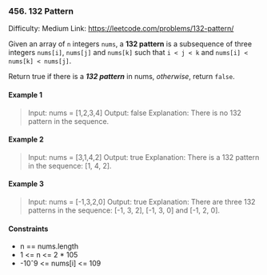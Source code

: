 ### 456. 132 Pattern

Difficulty: Medium
Link: https://leetcode.com/problems/132-pattern/

Given an array of `n` integers `nums`, a **132 pattern** is a subsequence of three integers `nums[i]`, `nums[j]` and `nums[k]` such that `i < j < k` and `nums[i] < nums[k] < nums[j]`.

Return true if there is a **_132 pattern_** in nums, *otherwise*, return `false`.

#### Example 1

> Input: nums = [1,2,3,4]
Output: false
Explanation: There is no 132 pattern in the sequence.

#### Example 2

> Input: nums = [3,1,4,2]
Output: true
Explanation: There is a 132 pattern in the sequence: [1, 4, 2].

#### Example 3

> Input: nums = [-1,3,2,0]
Output: true
Explanation: There are three 132 patterns in the sequence: [-1, 3, 2], [-1, 3, 0] and [-1, 2, 0].

#### Constraints

- n == nums.length
- 1 <= n <= 2 * 105
- -10ˆ9 <= nums[i] <= 109